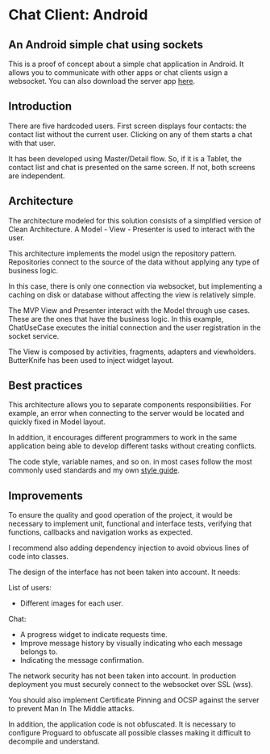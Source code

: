 # Chat Client: Android

## An Android simple chat using sockets

This is a proof of concept about a simple chat application in Android.
It allows you to communicate with other apps or chat clients usign a websocket. 
You can also download the server app [here](https://github.com/vAlmaraz/chat-socket-php).

## Introduction

There are five hardcoded users. First screen displays four contacts: the contact list without the current user. 
Clicking on any of them starts a chat with that user. 

It has been developed using Master/Detail flow. So, if it is a Tablet, the contact list and chat is presented on the same screen. 
If not, both screens are independent.

## Architecture

The architecture modeled for this solution consists of a simplified version of Clean Architecture.
A Model - View - Presenter is used to interact with the user.

This architecture implements the model usign the repository pattern.
Repositories connect to the source of the data without applying any type of business logic. 

In this case, there is only one connection via websocket, but implementing a caching on disk or database without affecting the view is relatively simple.

The MVP View and Presenter interact with the Model through use cases. These are the ones that have the business logic.
In this example, ChatUseCase executes the initial connection and the user registration in the socket service.

The View is composed by activities, fragments, adapters and viewholders. ButterKnife has been used to inject widget layout.

## Best practices

This architecture allows you to separate components responsibilities. For example, an error when connecting to the server would be located and quickly fixed in Model layout.

In addition, it encourages different programmers to work in the same application being able to develop different tasks without creating conflicts.

The code style, variable names, and so on. in most cases follow the most commonly used standards and my own [style guide](https://github.com/vAlmaraz/code-style).

## Improvements

To ensure the quality and good operation of the project, it would be necessary to implement unit, functional and interface tests, verifying that functions, callbacks and navigation works as expected.

I recommend also adding dependency injection to avoid obvious lines of code into classes.

The design of the interface has not been taken into account. It needs:

List of users:
- Different images for each user.

Chat:
- A progress widget to indicate requests time.
- Improve message history by visually indicating who each message belongs to.
- Indicating the message confirmation.

The network security has not been taken into account. 
In production deployment you must securely connect to the websocket over SSL (wss). 

You should also implement Certificate Pinning and OCSP against the server to prevent Man In The Middle attacks.

In addition, the application code is not obfuscated. It is necessary to configure Proguard to obfuscate all possible classes making it difficult to decompile and understand.
